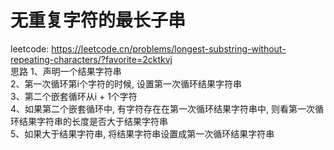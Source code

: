 # 无重复字符的最长子串
leetcode: https://leetcode.cn/problems/longest-substring-without-repeating-characters/?favorite=2cktkvj <br />
思路
    1、声明一个结果字符串 <br />
    2、第一次循环第i个字符的时候, 设置第一次循环结果字符串 <br />
    3、第二个嵌套循环从i + 1个字符 <br />
    4、如果第二个嵌套循环中, 有字符存在在第一次循环结果字符串中, 则看第一次循环结果字符串的长度是否大于结果字符串 <br />
    5、如果大于结果字符串, 将结果字符串设置成第一次循环结果字符串 <br />